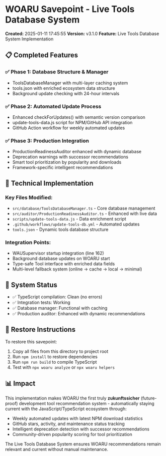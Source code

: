 # WOARU Savepoint - Live Tools Database System

**Created:** 2025-01-11 17:45:55
**Version:** v3.1.0
**Feature:** Live Tools Database System Implementation

## 📋 Completed Features

### ✅ Phase 1: Database Structure & Manager
- ToolsDatabaseManager with multi-layer caching system
- tools.json with enriched ecosystem data structure
- Background update checking with 24-hour intervals

### ✅ Phase 2: Automated Update Process  
- Enhanced checkForUpdates() with semantic version comparison
- update-tools-data.js script for NPM/GitHub API integration
- GitHub Action workflow for weekly automated updates

### ✅ Phase 3: Production Integration
- ProductionReadinessAuditor enhanced with dynamic database
- Deprecation warnings with successor recommendations  
- Smart tool prioritization by popularity and downloads
- Framework-specific intelligent recommendations

## 🔧 Technical Implementation

### Key Files Modified:
- `src/database/ToolsDatabaseManager.ts` - Core database management
- `src/auditor/ProductionReadinessAuditor.ts` - Enhanced with live data
- `scripts/update-tools-data.js` - Data enrichment script
- `.github/workflows/update-tools-db.yml` - Automated updates
- `tools.json` - Dynamic tools database structure

### Integration Points:
- WAUSupervisor startup integration (line 162)
- Background database updates on WOARU start
- Type-safe Tool interface with enriched data fields
- Multi-level fallback system (online → cache → local → minimal)

## 🧪 System Status
- ✅ TypeScript compilation: Clean (no errors)
- ✅ Integration tests: Working
- ✅ Database manager: Functional with caching
- ✅ Production auditor: Enhanced with dynamic recommendations

## 🚀 Restore Instructions

To restore this savepoint:
1. Copy all files from this directory to project root
2. Run `npm install` to restore dependencies
3. Run `npm run build` to compile TypeScript
4. Test with `npx woaru analyze` or `npx woaru helpers`

## 📊 Impact

This implementation makes WOARU the first truly **zukunftssicher** (future-proof) development tool recommendation system - automatically staying current with the JavaScript/TypeScript ecosystem through:

- Weekly automated updates with latest NPM download statistics
- GitHub stars, activity, and maintenance status tracking  
- Intelligent deprecation detection with successor recommendations
- Community-driven popularity scoring for tool prioritization

The Live Tools Database System ensures WOARU recommendations remain relevant and current without manual maintenance.